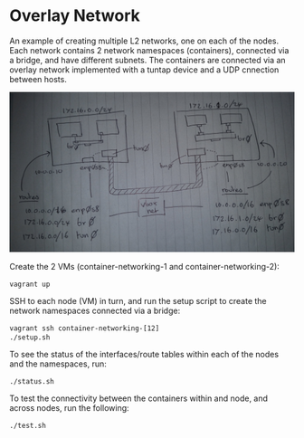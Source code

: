 # Overlay Network

An example of creating multiple L2 networks, one on each of the nodes. Each network contains
2 network namespaces (containers), connected via a bridge, and have different subnets. The 
containers are connected via an overlay network implemented with a tuntap device and a UDP
cnnection between hosts.

![Diagram](./diagram.jpg)

Create the 2 VMs (container-networking-1 and container-networking-2):

```
vagrant up
```

SSH to each node (VM) in turn, and run the setup script to create the network namespaces connected via a bridge: 

```
vagrant ssh container-networking-[12]
./setup.sh
```

To see the status of the interfaces/route tables within each of the nodes and the namespaces, run:

```
./status.sh
```

To test the connectivity between the containers within and node, and across nodes, run the following:

```
./test.sh
```
